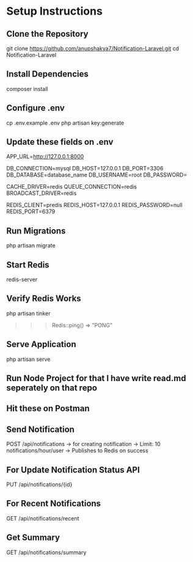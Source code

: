 # Setup Instructions

## Clone the Repository
git clone https://github.com/anupshakya7/Notification-Laravel.git
cd Notification-Laravel

## Install Dependencies
composer install

## Configure .env
cp .env.example .env
php artisan key:generate

## Update these fields on .env
APP_URL=http://127.0.0.1:8000

DB_CONNECTION=mysql
DB_HOST=127.0.0.1
DB_PORT=3306
DB_DATABASE=database_name
DB_USERNAME=root
DB_PASSWORD=

CACHE_DRIVER=redis
QUEUE_CONNECTION=redis
BROADCAST_DRIVER=redis

REDIS_CLIENT=predis
REDIS_HOST=127.0.0.1
REDIS_PASSWORD=null
REDIS_PORT=6379

## Run Migrations
php artisan migrate

## Start Redis
redis-server

## Verify Redis Works
php artisan tinker
>>> Redis::ping()
=> "PONG"

## Serve Application
php artisan serve

## Run Node Project for that I have write read.md seperately on that repo 
## Hit these on Postman
## Send Notification
POST /api/notifications 
-> for creating notification
-> Limit: 10 notifications/hour/user
-> Publishes to Redis on success

## For Update Notification Status API
PUT /api/notifications/{id}

## For Recent Notifications
GET /api/notifications/recent

## Get Summary
GET /api/notifications/summary

